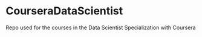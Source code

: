 # CourseraDataScientist
Repo used for the courses in the Data Scientist Specialization with Coursera

